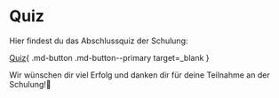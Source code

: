 # Quiz

Hier findest du das Abschlussquiz der Schulung:

[Quiz](https://forms.microsoft.com/Pages/ResponsePage.aspx?id=RH-ZP46Zq0CoFE22ZxLIN9O_O_Ei1u9Cg_ofZATLLBBUOU5CVzFQSDBMM0s4RVNKOE5IQzI1NTdBRS4u){ .md-button .md-button--primary target=_blank }

Wir wünschen dir viel Erfolg und danken dir für deine Teilnahme an der Schulung!💛
